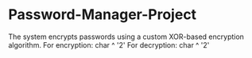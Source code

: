 # Password-Manager-Project
The system encrypts passwords using a custom XOR-based encryption algorithm. For encryption: char ^ '2' For decryption: char ^ '2'
